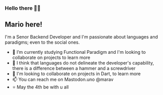 ### Hello there 💫😉

## Mario here!

I'm a Senor Backend Developer and I'm passionate about languages and paradigms; even to the social ones.

- 🔭 I’m currently studying Functional Paradigm and I'm looking to collaborate on projects to learn more
- 🌱 I think that languages do not delineate the developer's capability, there is a difference between a hammer and a screwdriver
- 👯 I'm looking to collaborate on projects in Dart, to learn more
- 📫 You can reach me on Mastodon.uno @marav
- ⭐ May the 4th be with u all